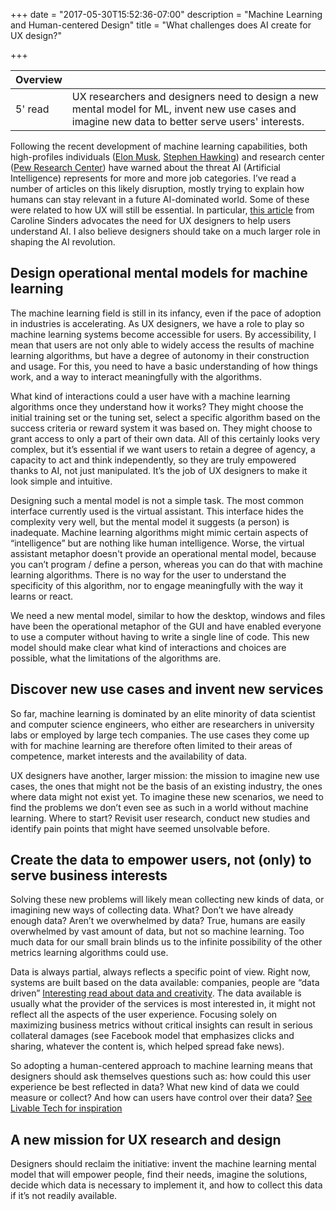 +++
date = "2017-05-30T15:52:36-07:00"
description = "Machine Learning and Human-centered Design"
title = "What challenges does AI create for UX design?"

+++

<div class="overview">

 Overview | <i class="fa fa-highlighter"></i>
 ---------|---
5' read   | UX researchers and designers need to design a new mental model for ML, invent new use cases and imagine new data to better serve users' interests.

</div> 

Following the recent development of machine learning capabilities, both high-profiles individuals ([Elon Musk](http://www.cnbc.com/2017/02/13/elon-musk-humans-merge-machines-cyborg-artificial-intelligence-robots.html), [Stephen Hawking](https://www.theguardian.com/science/2016/oct/19/stephen-hawking-ai-best-or-worst-thing-for-humanity-cambridge)) and research center ([Pew Research Center](http://www.pewinternet.org/2017/05/03/the-future-of-jobs-and-jobs-training/)) have warned about the threat AI (Artificial Intelligence) represents for more and more job categories. I’ve read a number of articles on this likely disruption, mostly trying to explain how humans can stay relevant in a future AI-dominated world. Some of these were related to how UX will still be essential. In particular, [this article](https://www.fastcodesign.com/90124399/why-ux-design-for-machine-learning-matters)</a> from Caroline Sinders advocates the need for UX designers to help users understand AI. I also believe designers should take on a much larger role in shaping the AI revolution. 

## Design operational mental models for machine learning

The machine learning field is still in its infancy, even if the pace of adoption in industries is accelerating. As UX designers, we have a role to play so machine learning systems become accessible for users. By accessibility, I mean that users are not only able to widely access the results of machine learning algorithms, but have a degree of autonomy in their construction and usage. For this, you need to have a basic understanding of how things work, and a way to interact meaningfully with the algorithms. 

What kind of interactions could a user have with a machine learning algorithms once they understand how it works? They might choose the initial training set or the tuning set, select a specific algorithm based on the success criteria or reward system it was based on. They might choose to grant access to only a part of their own data. All of this certainly looks very complex, but it’s essential if we want users to retain a degree of agency, a capacity to act and think independently, so they are truly empowered thanks to AI, not just manipulated. It’s the job of UX designers to make it look simple and intuitive.

Designing such a mental model is not a simple task. The most common interface currently used is the virtual assistant. This interface hides the complexity very well, but the mental model it suggests (a person) is inadequate. Machine learning algorithms might mimic certain aspects of “intelligence” but are nothing like human intelligence. Worse, the virtual assistant metaphor doesn't provide an operational mental model, because you can’t program / define a person, whereas you can do that with machine learning algorithms. There is no way for the user to understand the specificity of this algorithm, nor to engage meaningfully with the way it learns or react.  

We need a new mental model, similar to how the desktop, windows and files have been the operational metaphor of the GUI and have enabled everyone to use a computer without having to write a single line of code. This new model should make clear what kind of interactions and choices are possible, what the limitations of the algorithms are.


## Discover new use cases and invent new services

So far, machine learning is dominated by an elite minority of data scientist and computer science engineers, who either are researchers in university labs or employed by large tech companies. The use cases they come up with for machine learning are therefore often limited to their areas of competence, market interests and the availability of data. 

UX designers have another, larger mission: the mission to imagine new use cases, the ones that might not be the basis of an existing industry, the ones where data might not exist yet. To imagine these new scenarios, we need to find the problems we don’t even see as such in a world without machine learning. Where to start? Revisit user research, conduct new studies and identify pain points that might have seemed unsolvable before. 


## Create the data to empower users, not (only) to serve business interests

Solving these new problems will likely mean collecting new kinds of data, or imagining new ways of collecting data. What? Don’t we have already enough data? Aren’t we overwhelmed by data? True, humans are easily overwhelmed by vast amount of data, but not so machine learning. Too much data for our small brain blinds us to the infinite possibility of the other metrics learning algorithms could use. 

Data is always partial, always reflects a specific point of view. Right now, systems are built based on the data available: companies, people are “data driven” [Interesting read about data and creativity](https://medium.com/microsoft-design/if-you-want-to-be-creative-dont-be-data-driven-55db74078eda). The data available is usually what the provider of the services is most interested in, it might not reflect all the aspects of the user experience. Focusing solely on maximizing business metrics without critical insights can result in serious collateral damages (see Facebook model that emphasizes clicks and sharing, whatever the content is, which helped spread fake news). 

So adopting a human-centered approach to machine learning means that designers should ask themselves questions such as: how could this user experience be best reflected in data? What new kind of data we could measure or collect? And how can users have control over their data? [See Livable Tech for inspiration](http://nxhx.org/LivableTech/)

## A new mission for UX research and design

Designers should reclaim the initiative: invent the machine learning mental model that will empower people, find their needs, imagine the solutions, decide which data is necessary to implement it, and how to collect this data if it’s not readily available. 

